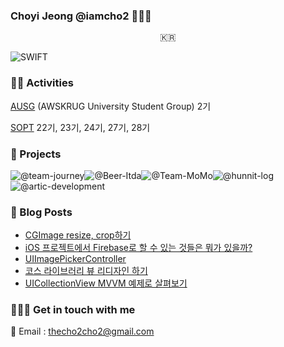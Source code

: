 ### Choyi Jeong @iamcho2 👩🏻‍💻



<p align="center">
  <samp>
    🇰🇷 <br> 
  </samp>
</p>



![SWIFT](https://img.shields.io/static/v1?style=for-the-badge&logo=swift&message=SWIFT&label=&color=FA7343&labelColor=000000) 

### 🏄‍♂️ Activities  

[AUSG](https://ausg.me) (AWSKRUG University Student Group) 2기 

[SOPT](http://sopt.org/wp/) 22기, 23기, 24기, 27기, 28기

### 🎱 Projects

![@team-journey](https://avatars.githubusercontent.com/u/86547407?s=60&v=4)![@Beer-Itda](https://avatars.githubusercontent.com/u/83107553?s=60&v=4)![@Team-MoMo](https://avatars.githubusercontent.com/u/76675249?s=60&v=4)![@hunnit-log](https://avatars.githubusercontent.com/u/74134192?s=60&v=4)![@artic-development](https://avatars.githubusercontent.com/u/52156026?s=60&v=4)

### 🍋 Blog Posts
<!-- BLOG-POST-LIST:START -->
- [CGImage resize, crop하기](https://iamcho2.github.io/2021/09/24/CGImage-resizing-cropping)
- [iOS 프로젝트에서 Firebase로 할 수 있는 것들은 뭐가 있을까?](https://iamcho2.github.io/2021/09/21/things-can-be-done-with-firebase)
- [UIImagePickerController](https://iamcho2.github.io/2021/09/20/UIImagePickerController)
- [코스 라이브러리 뷰 리디자인 하기](https://iamcho2.github.io/2021/09/09/course-library-view-redesign)
- [UICollectionView MVVM 예제로 살펴보기](https://iamcho2.github.io/2021/09/08/MVVM-example-with-CollectionView)
<!-- BLOG-POST-LIST:END -->

### 🏄🏻‍♀️ Get in touch with me

📧 Email : thecho2cho2@gmail.com

